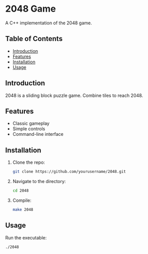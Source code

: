# 2048 Game

A C++ implementation of the 2048 game.

## Table of Contents

- [Introduction](#introduction)
- [Features](#features)
- [Installation](#installation)
- [Usage](#usage)

## Introduction

2048 is a sliding block puzzle game. Combine tiles to reach 2048.

## Features

- Classic gameplay
- Simple controls
- Command-line interface

## Installation

1. Clone the repo:
   ```sh
   git clone https://github.com/yourusername/2048.git
   ```
2. Navigate to the directory:
   ```sh
   cd 2048
   ```
3. Compile:
   ```sh
   make 2048
   ```

## Usage

Run the executable:

```sh
./2048
```
